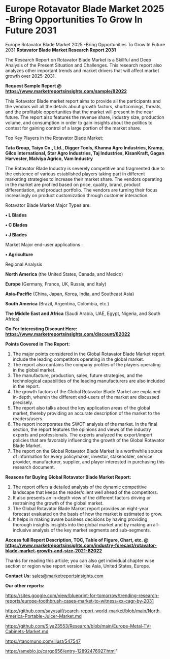 # Europe Rotavator Blade Market 2025 -Bring Opportunities To Grow In Future 2031
Europe Rotavator Blade Market 2025 -Bring Opportunities To Grow In Future 2031
<strong>Rotavator Blade Market Research Report 2031</strong>

The Research Report on Rotavator Blade Market is a Skillful and Deep Analysis of the Present Situation and Challenges. This research report also analyzes other important trends and market drivers that will affect market growth over 2025-2031.

<strong>Request Sample Report @ <a href=https://www.marketreportsinsights.com/sample/82022>https://www.marketreportsinsights.com/sample/82022</a></strong>

This Rotavator Blade market report aims to provide all the participants and the vendors will all the details about growth factors, shortcomings, threats, and the profitable opportunities that the market will present in the near future. The report also features the revenue share, industry size, production volume, and consumption in order to gain insights about the politics to contest for gaining control of a large portion of the market share.

Top Key Players in the Rotavator Blade Market:

<strong>Tata Group, Taiyo Co., Ltd., Digger Tools, Khanna Agro Industries, Kramp, Gilco International, Star Agro Industries, Taj Industries, KisanKraft, Gagan Harvester, Malviya Agrico, Vam Industry</strong>

The Rotavator Blade Industry is severely competitive and fragmented due to the existence of various established players taking part in different marketing strategies to increase their market share. The vendors operating in the market are profiled based on price, quality, brand, product differentiation, and product portfolio. The vendors are turning their focus increasingly on product customization through customer interaction.

Rotavator Blade Market Major Types are:

<strong>• L Blades

• C Blades

• J Blades</strong>

Market Major end-user applications :

<strong>• Agriculture</strong>

Regional Analysis

</u><strong><b>North America</b></strong> (the United States, Canada, and Mexico)

<strong><b>Europe </b></strong>(Germany, France, UK, Russia, and Italy)

<strong><b>Asia-Pacific</b></strong> (China, Japan, Korea, India, and Southeast Asia)

<strong><b>South America</b></strong> (Brazil, Argentina, Colombia, etc.)

<strong><b>The Middle East and Africa</b></strong> (Saudi Arabia, UAE, Egypt, Nigeria, and South Africa)

<strong>Go For Interesting Discount Here: <a href=https://www.marketreportsinsights.com/discount/82022>https://www.marketreportsinsights.com/discount/82022</a></strong>

<strong>Points Covered in The Report:</strong>
<ol>
  <li>The major points considered in the Global Rotavator Blade Market report include the leading competitors operating in the global market.</li>
  <li>The report also contains the company profiles of the players operating in the global market.</li>
  <li>The manufacture, production, sales, future strategies, and the technological capabilities of the leading manufacturers are also included in the report.</li>
  <li>The growth factors of the Global Rotavator Blade Market are explained in-depth, wherein the different end-users of the market are discussed precisely.</li>
  <li>The report also talks about the key application areas of the global market, thereby providing an accurate description of the market to the readers/users.</li>
  <li>The report incorporates the SWOT analysis of the market. In the final section, the report features the opinions and views of the industry experts and professionals. The experts analyzed the export/import policies that are favorably influencing the growth of the Global Rotavator Blade Market.</li>
  <li>The report on the Global Rotavator Blade Market is a worthwhile source of information for every policymaker, investor, stakeholder, service provider, manufacturer, supplier, and player interested in purchasing this research document.</li>
</ol>
<strong>Reasons for Buying Global Rotavator Blade Market Report:</strong>

<ol>
  <li>The report offers a detailed analysis of the dynamic competitive landscape that keeps the reader/client well ahead of the competitors.</li>
  <li>It also presents an in-depth view of the different factors driving or restraining the growth of the global market.</li>
  <li>The Global Rotavator Blade Market report provides an eight-year forecast evaluated on the basis of how the market is estimated to grow.</li>
  <li>It helps in making aware business decisions by having providing thorough insights insights into the global market and by making an all-inclusive analysis of the key market segments and sub-segments.</li>
</ol>
<strong>Access full Report Description, TOC, Table of Figure, Chart, etc. @ <a href=https://www.marketreportsinsights.com/industry-forecast/rotavator-blade-market-growth-and-size-2021-82022>https://www.marketreportsinsights.com/industry-forecast/rotavator-blade-market-growth-and-size-2021-82022</a></strong>


Thanks for reading this article; you can also get individual chapter wise section or region wise report version like Asia, United States, Europe.

<strong>Contact Us:</strong>
sales@marketreportsinsights.com

<strong>Our other reports:</strong>

<a href=https://sites.google.com/view/blueprint-for-tomorrow/trending-research-reports/europe-toothbrush-cases-market-to-witness-xx-cagr-by-2031>https://sites.google.com/view/blueprint-for-tomorrow/trending-research-reports/europe-toothbrush-cases-market-to-witness-xx-cagr-by-2031</a>

<a href=https://github.com/sayysaif/search-report-world-market/blob/main/North-America-Portable-Juicer-Market.md>https://github.com/sayysaif/search-report-world-market/blob/main/North-America-Portable-Juicer-Market.md</a>

<a href=https://github.com/Siya23553/Research/blob/main/Europe-Metal-TV-Cabinets-Market.md>https://github.com/Siya23553/Research/blob/main/Europe-Metal-TV-Cabinets-Market.md</a>

<a href=https://tanomuno.com/illust/547547>https://tanomuno.com/illust/547547</a>

<a href=https://ameblo.jp/cargo656/entry-12892476927.html>https://ameblo.jp/cargo656/entry-12892476927.html</a>"
